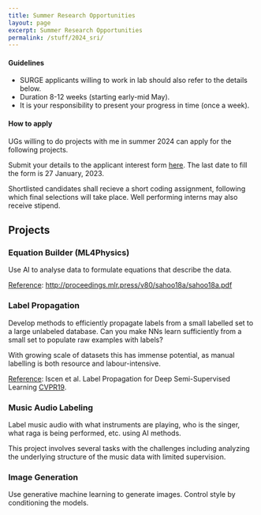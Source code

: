 ```yaml
---
title: Summer Research Opportunities
layout: page
excerpt: Summer Research Opportunities
permalink: /stuff/2024_sri/
---
```


#### Guidelines
- SURGE applicants willing to work in lab should also refer to the details below.
- Duration 8-12 weeks (starting early-mid May). 
- It is your responsibility to present your progress in time (once a week).

#### How to apply
UGs willing to do projects with me in summer 2024 can apply for the following projects. 

Submit your details to the applicant interest form [here](https://forms.office.com/r/CTGv1cpM5F). The last date to fill the form is 27 January, 2023.

Shortlisted candidates shall recieve a short coding assignment, following which final selections will take place.
Well performing interns may also receive stipend.

## Projects

### Equation Builder (ML4Physics)
Use AI to analyse data to formulate equations that describe the data. 

<u>Reference</u>: http://proceedings.mlr.press/v80/sahoo18a/sahoo18a.pdf 

### Label Propagation
Develop methods to efficiently propagate labels from a small labelled set to a large unlabeled database. Can you make NNs learn sufficiently from a small set to populate raw examples with labels?

With growing scale of datasets this has immense potential, as manual labelling is both resource and labour-intensive.

<u>Reference</u>: Iscen et al. Label Propagation for Deep Semi-Supervised Learning [CVPR19](https://openaccess.thecvf.com/content_CVPR_2019/papers/Iscen_Label_Propagation_for_Deep_Semi-Supervised_Learning_CVPR_2019_paper.pdf).

<!-- ### Mistake Detection in Music Teaching
In Hindustani Classical Music teaching, a student learns various ornamentations (ex. Meend, Murki, Gamak) which are the building blocks of any Raga. In this project, we aim to detect the mistakes a student makes while learning and suggestions to improve. Potential challenges include- Efficient representation of ornamentations and lack of labelled data.

We have a small student-teacher dataset of music teaching acquired within lab.

<u>Reference</u> - Arora et al. Automatic Detection and Analysis of Singing Mistakes for Music Pedagogy [Techrxiv](Automatic Detection and Analysis of Singing Mistakes for Music Pedagogy). -->

### Music Audio Labeling
Label music audio with what instruments are playing, who is the singer, what raga is being performed, etc. using AI methods.

This project involves several tasks with the challenges including analyzing the underlying structure of the music data with limited supervision.

<!-- ### Raga Identification
A Raga in Hindustani Classical music represents the melodic structure which represents the mood of a music performance. It provides a melodic framework to the performers for improvisation and composition. 

The task of Raga Identification includes building machine learning models which can identify the structure to efficiently distinguish between various Ragas as a music expert would do. Potential challenges include effeciently separating acoustically similar Ragas from each other.

<u>Reference</u> - Ross et al. Identifying Raga Similarity through Embeddings Learned from Composition's Notation [ISMIR17](https://archives.ismir.net/ismir2017/paper/000122.pdf) -->

### Image Generation
Use generative machine learning to generate images. Control style by conditioning the models.
